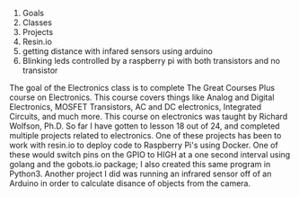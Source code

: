 1. Goals
2. Classes
3. Projects
  1. Resin.io
  2. getting distance with infared sensors using arduino
  3. Blinking leds controlled by a raspberry pi with both transistors and no transistor

The goal of the Electronics class is to complete The Great Courses Plus course on Electronics. This course covers things like Analog and Digital Electronics, MOSFET Transistors, AC and DC electronics, Integrated Circuits, and much more. This course on electronics was taught by Richard Wolfson, Ph.D.  So far I have gotten to lesson 18 out of 24, and completed multiple projects related to electronics. One of these projects has been to work with resin.io to deploy code to Raspberry Pi's using Docker. One of these would switch pins on the GPIO to HIGH at a one second interval using golang and the gobots.io package; I also created this same program in Python3. Another project I did was running an infrared sensor off of an Arduino in order to calculate disance of objects from the camera. 
